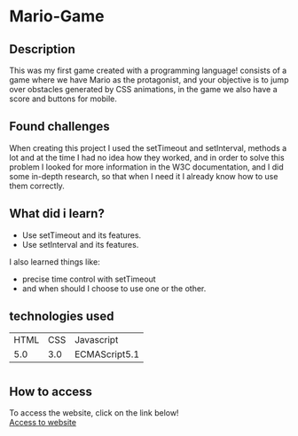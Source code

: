# Mario-Game

## Description

 This was my first game created with a programming language! consists of a game where we have Mario as the protagonist, and your objective is to jump over obstacles generated by CSS animations, in the game we also have a score and buttons for mobile.

## Found challenges

 When creating this project I used the setTimeout and setInterval, methods a lot and at the time I had no idea how they worked, and in order to solve this problem I looked for more information in the W3C documentation, and I did some in-depth research, so that when I need it I already know how to use them correctly.

## What did i learn?

 - Use setTimeout and its features.
 - Use setInterval and its features.

I also learned things like:
 - precise time control with setTimeout
 - and when should I choose to use one or the other.

## technologies used

<table>
  <tr>
    <td>HTML</td>
    <td>CSS</td>
    <td>Javascript</td>
  </tr>
  <tr>
    <td>5.0</td>
    <td>3.0</td>
    <td>ECMAScript5.1</td>
  </tr>
</table>

#

## How to access

To access the website, click on the link below! <br>
<a href="https://filipi-pinheiro.github.io/Mario-Game/" target="_black">Access to website</a>
